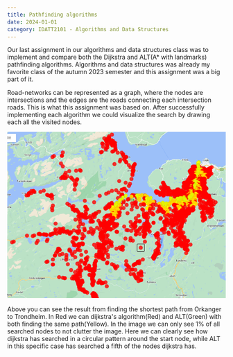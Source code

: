 ```yaml
---
title: Pathfinding algorithms
date: 2024-01-01
category: IDATT2101 - Algorithms and Data Structures
---
```

Our last assignment in our algorithms and data structures class was to implement and compare 
both the Dijkstra and ALT(A* with landmarks) pathfinding algorithms. Algorithms and data 
structures was already my favorite class of the autumn 2023 semester and this assignment was a 
big part of it.

Road-networks can be represented as a graph, where the nodes are intersections and the edges are 
the roads connecting each intersection roads. This is what this assignment was based on. After 
successfully implementing each algorithm we could visualize the search by drawing each all the 
visited nodes. 

![Pathfinding](Pathfinding.png)

Above you can see the result from finding the shortest path from Orkanger to Trondheim. In Red 
we can dijkstra's algorithm(Red) and ALT(Green) with both finding the same path(Yellow).
In the image we can only see 1% of all searched nodes to not clutter the image. Here we can 
clearly see how dijkstra has searched in a circular pattern around the start node, while ALT in 
this specific case has searched a fifth of the nodes dijkstra has.